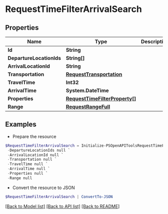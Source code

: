 # RequestTimeFilterArrivalSearch
## Properties

Name | Type | Description | Notes
------------ | ------------- | ------------- | -------------
**Id** | **String** |  | 
**DepartureLocationIds** | **String[]** |  | 
**ArrivalLocationId** | **String** |  | 
**Transportation** | [**RequestTransportation**](RequestTransportation.md) |  | 
**TravelTime** | **Int32** |  | 
**ArrivalTime** | **System.DateTime** |  | 
**Properties** | [**RequestTimeFilterProperty[]**](RequestTimeFilterProperty.md) |  | 
**Range** | [**RequestRangeFull**](RequestRangeFull.md) |  | [optional] 

## Examples

- Prepare the resource
```powershell
$RequestTimeFilterArrivalSearch = Initialize-PSOpenAPIToolsRequestTimeFilterArrivalSearch  -Id null `
 -DepartureLocationIds null `
 -ArrivalLocationId null `
 -Transportation null `
 -TravelTime null `
 -ArrivalTime null `
 -Properties null `
 -Range null
```

- Convert the resource to JSON
```powershell
$RequestTimeFilterArrivalSearch | ConvertTo-JSON
```

[[Back to Model list]](../README.md#documentation-for-models) [[Back to API list]](../README.md#documentation-for-api-endpoints) [[Back to README]](../README.md)

